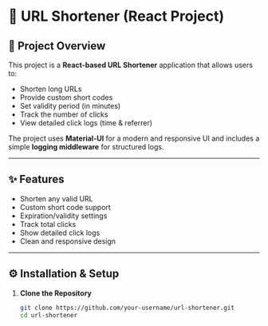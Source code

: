 # 🔗 URL Shortener (React Project)

## 📌 Project Overview
This project is a **React-based URL Shortener** application that allows users to:
- Shorten long URLs
- Provide custom short codes
- Set validity period (in minutes)
- Track the number of clicks
- View detailed click logs (time & referrer)

The project uses **Material-UI** for a modern and responsive UI and includes a simple **logging middleware** for structured logs.

---

## ✨ Features
- Shorten any valid URL
- Custom short code support
- Expiration/validity settings
- Track total clicks
- Show detailed click logs
- Clean and responsive design

---

## ⚙️ Installation & Setup
1. **Clone the Repository**
   ```bash
   git clone https://github.com/your-username/url-shortener.git
   cd url-shortener
